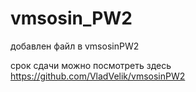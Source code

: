 # vmsosin_PW2
добавлен файл в vmsosinPW2

срок сдачи можно посмотреть здесь https://github.com/VladVelik/vmsosinPW2
